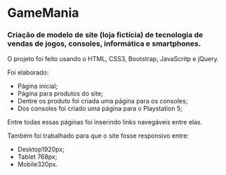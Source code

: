# GameMania

### Criação de modelo de site (loja fictícia) de tecnologia de vendas de jogos, consoles, informática e smartphones.

O projeto foi feito usando o HTML, CSS3, Bootstrap, JavaScritp e  jQuery.

Foi elaborado:

* Página inicial;
* Página para produtos do site;
* Dentre os produto foi criada uma página para os consoles;
* Dos consoles foi criado uma página para o Playstation 5;

Entre todas essas páginas foi inserindo links navegáveis entre elas.

Também foi trabalhado para que o site fosse responsivo entre:

* Desktop1920px; 
* Tablet 768px;
* Mobile320px.

